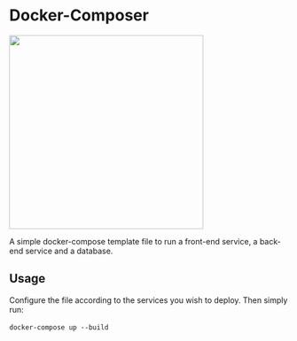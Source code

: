 # Docker-Composer

<img src="https://user-images.githubusercontent.com/105823790/209582210-ca570000-78a0-4d71-be81-154d65c327eb.png" width=350>

A simple docker-compose template file to run a front-end service, a back-end service and a database.

## Usage
Configure the file according to the services you wish to deploy. Then simply run:<br><br>
```docker-compose up --build```

